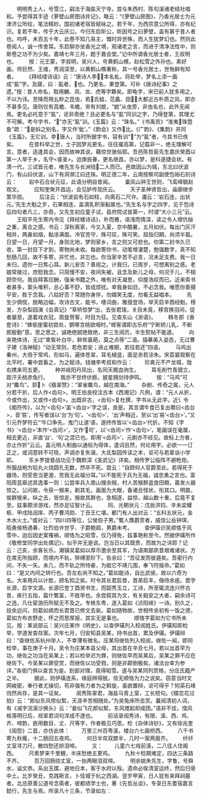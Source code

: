 <!-- { "loadSidebar": true } -->
　　明明秀上人，号雪江，嗣法于海盐天宁寺。尝与朱西村、陈句溪诸老结社唱和。予尝得其手迹《萝壁山房图诗并记》，略云：“《萝壁山房图》，乃香光居士为元津济公所绘，笔法精妙。国初诸老宿皆赋咏之。若干年，为西宗意公所得，亦有纪识。复若干年，传于大云庆公。今归东启昕公，昕因号之曰萝壁，盖有慕于昔人者也。呜呼，未百五十年，此卷不知几易主，慨时异世殊，而人生犹梦幻也。然则此卷阅人，诚一传舍耳。东启聊亦坐香光之境，观诸老之言，而进于清净法性中，则斯卷之功不为少矣。嘉靖七年三月，题于嘉会堂。”记中所谓香光居士者，王叔明也。 
　　按：元王蒙，字叔明，吴兴人，号黄鹤山樵，赵松雪之外孙也。素好画，师巨然、王维，秀润深至，以黄鹤山樵著称，其一号香光居士，世殆鲜有知者。
　　《拜经缕诗话》云：“唐诗人李，本名虬，将赴举，梦名上添一画成“虱”字。及寤，曰：虱者，也。乃更名，果登第。可补《唐诗纪事》之遗。”按：昔人命名，取用麟、凤、龙、虎等字夥矣。即龟字，宋已前人犹多用之，不以为讳。至降而用幺眇之昆虫，若氏蛙，范蠡、田，大都近古朴质之风，即亦不甚多见。唐则仅有高蟾、韦蟾，宋有刘蜕，“蜕”从虫旁，非虫名也，此外无闻焉。更名必托意于“虱”，讵非奇绝？且必更名与“虱”同训之字，乃得登第，其理尤不可解。考今字书，“”亦无“虱”训。《玉篇》云：“珠名。”《书禹贡》“淮夷珠暨鱼”疏：“是蚪之别名，字又作‘蚍’。”《韵会》又作比。《广韵》、《集韵》并同《玉篇》，无它训。李唐人，当时所据字书，容有训“”为“虱”者，今其书已佚矣。
　　在昔科举之世，士子因梦兆更名，往往擢高第，记载非一，绝无理解可言。意者，适逢其会，因而故神其说，藉惊世骇俗耶。吾邑陈哲臣先生嘉庆癸酉以第一人举于乡，名守<睿圣>。迨庚辰春，更名继昌，亦以梦，是科遂捷会状。有清一代，三试皆元者，唯先生与长洲钱二人而已。邑故因山为城，东北曰伏波门，有山曰伏波，山下有洞濒江曰还珠。明正德二年，云南按察司副使包裕石刻诗云：
　　岩中石合状元征，此语分明自昔闻。
　　巢凤山钟王世则，飞鸾峰毓赵观文。
　　应知奎聚开昌运，会见胪传现庆云。
　　天子圣神贤哲出，庙廊继步策华勋。
　　后注云：“伏波岩有石如柱，向离石二尺许。谶云：‘岩石连，出状元。’先生大魁之岁，石果相连，盖滴乳积渐黏属也。”先生名与字之四字，见于包诗后四句者凡三，亦奇。又先生初应童子试，县府院试皆第一，时谓“大小三元”云。
　　王昭平先生寄内书见《拜经楼诗话》，朴而雅，语浅而情深，读之令人增伉俪之重，离合之感。书云：深秋离家，今又入夏，京中酷暑，五月如伏。每出门灰汗相并，两鼻如烟，黏涂满面。冷官苦守，殊可叹，殊可笑。屈指归期，尚须半载。日望一日，月望一月，身则北地，梦则家乡，言之则又可悲也。你第二封书久已收，第一封目下才到，寄物尚未收。每欲寄你书，动笔增凄楚，勉强数字，真不知愁肠几回，故不多寄，非忙也，非忘也。你当家辛苦不必言，况未足支费。我一日未归，遗你一日焦心耳。新儿安否？善视之。计我归，已周岁，可想离别之感。老娘常接过，庶慰我念。只简慢不安，夜间失被，且念及新儿之母，何况于儿，不相顾奈何。我自拜客应酬，强亲书籍之外，唯有对天凝思，仰屋浩叹而已。近来索书者甚多，案头堆积，总心事不舒，皆成烦扰。幸我身如旧，不必念我。唯愿你善摄平安，胜于念我。八姑好否？常随你身伴，勿嬉笑无度，勿看无益唱本。
　　先生少倜傥，脱略边幅，攻诗古文，能书，嗜词曲，雅擅登场，举天启辛酉经魁。榜发，方杂梨园演《会真记》“草桥惊梦”出，去张君瑞，关目未竟，移宫换羽间，促者屡至，遂着戏衣冠，周旋贺客，时目为狂。见查东山《浙语》。
　　韩冬郎《香奁诗》：“蜂偷崖蜜初尝处，鹦啄含桃欲咽时。”槎客谓即古乐府“宁断娇儿乳，不断郎殷勤”意。思之思之，诚艳绝腻绝致绝，非三生阅历，半生熨帖不能道。
　　向来艳体诗，无过“束皙补白华，鲜侔晨葩，莫之点辱”二语。描摹美入姿态，无过曹子建《洛神赋》“动无常则，若危若安；进止难期，若往若还”四语。
　　马鸡出秦州，大倍于常鸡，形如马，遍体苍翠，耳毛植竖，面足赤若涂朱。宋荔裳观察在北平时，署中尝畜之，为之赋诗。钱塘李考叔和作云：
　　珍禽元不产龙城，陇右携来司五更。
　　种并岐阳丹凤出，名同天厩血驹生。
　　耳毛削竹青骢立，距汗夭桃赤兔行。
　　我亦不甘终伏枥，披星拥剑待伊鸣。
　　按：“马鸡”可对“麋鸟”。郭卜《翡翠赞》：“翠雀麋鸟，越在南海。”
　　杂剧、传奇之属，元人分若干折，后人作<齿句>。明王伯良校注古本《西湘记》凡例，谓：“元人从折，今或作出，又或作<齿句>。出既非古，<齿句>复杜撰，字书从无此字。近讠令《痴符传》，以为‘<齿句>’盖‘<齿台>’字之误，良是。其言谓牛食已复出嚼曰<齿台>，音‘笞’，传写者误以‘台’为‘句’。‘<齿句>’、‘出’声相近，至以‘出’易‘<齿台>’。”又引元乔梦符云“‘牛口争先，鬼门让道’语，遂终传皆以‘<齿台>’代折。不知《字书》‘<齿台>’本作‘<齿司>’，又作‘司’，以‘<齿司>’作‘<齿句>’，笔画误在毫厘，相去更近，非直‘台’、‘句’之混已也。即用‘<齿司>’，元剧亦不经见。故标上方者，亦止作折”云云。盖元明人制曲以通俗为得体，遣词且然，何论用字。必欲一一订正之，或词意转不可晓，声调亦复失谐，大氐梨园传读之本，讵可与若辈谈小学耶。
　　东乡罗提督战功见于魏默深《圣武记》详矣。相传罗公临阵不避枪炮，所服战袍为铅丸火烧圆孔无数，然卒不死。尝云：“自顾何人官爵至此，若得死于疆场，则受恩当更渥，苦我无此福分耳。”以不能死于兵为无福，诚忠勇之言也。富阳周芸皋述其逸事一则：公尝率兵入南山搜余贼，村人苦猴群盗食田粮，晨发火器惊之。公问故，令获一猴来，剃其毛，画面为大眼，备诸丑怪状，衔其口。明晨，俟群猴来，纵之去，皆惊走。猴故其群也，急相逐，益惊，越山数十重，后竟不复至。兹事颇涉游戏，然亦足征智计云。
　　同、光朝状元：戊辰洪钧、辛未梁耀枢、甲戌陆润庠、丙子曹鸿勋、丁丑王仁堪。都门有人出对云：“五科五状元，金木水火土。”或对云：“四川四等位，公侯伯子男。”蜀人膺爵赏者，威信公岳钟琪、昭勇侯杨遇春、壮烈伯许世亨、子爵鲍超，男爵未考。
　　查伊璜识吴顺恪于风雪中，迨后因史案罹祸，顺恪为之昭雪，仅乃得免，兹事艳称至今。然据伊璜所作《敬修堂同学出处偶记》，似乎并无是说。岂当日以其既贵，而故为之讳耶？记云：己亥，余客长乐，潮镇吴葛如以厚币邀余至其军，为语南鄙夙昔艰难诸状。方在席无所指顾，而境内不轨，猝缚至阶下。告余曰：“吾征发而彼遁矣。吾密行内间，不失一矢。未几，而不轨之所恃豪，为戢它不靖几围，奉飞符报命。”葛如曰：“是又内间之转行也。吾左右尚不知之。”葛如能诗，自比武侯，故以六奇为名。大率用兵以计胜，顾名知之矣。时令其长君启晋，晋弟启丰，偕侍余座。晋字长源，启字文源。长源已登丁酉贤书生，而韶秀玉立，工诗，所至辄流连兴怀古昔，疾行五指，篇什繁富，不胜举也。余尝叙其为文，有关戢安之大者，嗣余诗可之选，凡仕宦游历所赋无不及之。专帙东粤，遂入葛如《浈阳峡》一诗。别久之，投余远问，则葛如病而长君晋已修文去矣。葛如随物故，世相传余初有一饭之德，葛如方布衣野走，怀之而思厚报，其实无是事也。
　　顺恪字葛如为它书所未见。按：某说部云：吴兴庄某作《明史》，以查伊璜列入校阅姓氏。伊璜知即检举，学道发查存案。次年七月，归安知县吴某，持书出首，累及伊璜。伊璜辩曰：“查继佐系杭州举人，不幸薄有微名。庄某将继佐列入校阅，继佐一闻，即同检举，事在庚子十月。吴令为庄某本县父母，其出首在辛丑七月。若以出首早为功，继佐之功当在吴某上；若以检举迟为罪，则继佐早而吴某后，吴某之罪不应在继佐下。今吴某以罪受赏，而继佐以功受戮，则是非颠倒极矣。诸法台幸为参详。”各衙门俱以查言为是。到部对理，竟得昭雪。遂与吴某同列赏格，分庄氏籍产之半。
　　据此，则伊璜连系，缘庭辨得脱，信无顺恪为力之说矣。窃意当时文网峻密，奉行者尤操切，苟非强有力者为之斡旋，虽欲置辩，讵可得乎？矧英石峰岿然尚存，是其一证矣。
　　闺秀陈翠君，海盐马青上室，工长短句。《蝶恋花过拍》云：“郎似东风侬似絮，天涯辛苦相随处。”为吴兔床所击赏。曩阅清初人词，有《减字浣溪沙换头》云：“妾似飞花郎似絮，东风搅起却成团。”语非不佳，惜风格落明已后，视翠君词句浑成不逮也。
　　前话录闺秀诗，有限、溪、西、鸡、齐、啼韵，嵌用数目、丈、尺等字，作者极见巧思。检《杂体诗钞》，又有徐兆奎《闺怨》二首，亦仿此体：
　　万里三州百粤溪，楼台六七画桥西。
　　八千书寄九秋雁，十二肠回五夜鸡。
　　何日半帘双膝半，几时一案两眉齐。
　　纤纤丈室寻刀尺，散四愁还娇泪啼。
　　又：
　　儿童六七戏前溪，二八佳人住阁西。
　　尺素梦来千里鲤，半床愁绝五更鸡。
　　九秋十稔期难定，四达三条路不齐。
　　百万回肠绕丈室，一抬两眼泪双啼。
　　明余姚朱先生，字鲁，号舜水，谥文恭。系出玉牒，避地日本，客于水府以殁。遗命必俟清室运终，然后归骨中土。比岁癸丑，克践斯言，卜佳城于杭之西湖。翌岁甲寅，日人犹有来拜祠墓者。北总原善公道号念斋者，彼都绩学士也，著《先哲丛谈》，专录日东耆宿嘉言懿行，先生与焉。所录凡十三条，节录如左：
